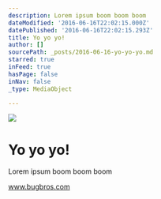 ```yaml
---
description: Lorem ipsum boom boom boom
dateModified: '2016-06-16T22:02:15.000Z'
datePublished: '2016-06-16T22:02:15.293Z'
title: Yo yo yo!
author: []
sourcePath: _posts/2016-06-16-yo-yo-yo.md
starred: true
inFeed: true
hasPage: false
inNav: false
_type: MediaObject

---
```

![](https://the-grid-user-content.s3-us-west-2.amazonaws.com/63deebda-3ac6-4be3-a1a7-1d48425f93cb.jpg)

# Yo yo yo!

Lorem ipsum boom boom boom

www.bugbros.com